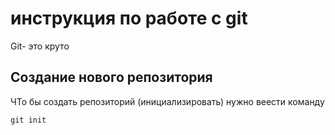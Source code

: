 # инструкция по работе с git

Git- это круто

## Создание нового репозитория

ЧТо бы создать репозиторий (инициализировать) нужно веести команду

    git init